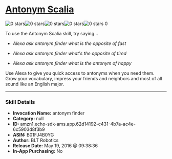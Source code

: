 # [Antonym Scalia](http://alexa.amazon.com/#skills/amzn1.echo-sdk-ams.app.62d14192-c431-4b7a-ac4e-6c5903d8f3b9)
![0 stars](../../images/ic_star_border_black_18dp_1x.png)![0 stars](../../images/ic_star_border_black_18dp_1x.png)![0 stars](../../images/ic_star_border_black_18dp_1x.png)![0 stars](../../images/ic_star_border_black_18dp_1x.png)![0 stars](../../images/ic_star_border_black_18dp_1x.png) 0

To use the Antonym Scalia skill, try saying...

* *Alexa ask antonym finder what is the opposite of fast*

* *Alexa ask antonym finder what's the opposite of tired*

* *Alexa ask antonym finder what is the antonym of happy*

Use Alexa to give you quick access to antonyms when you need them. Grow your vocabulary, impress your friends and neighbors and most of all sound like an English major.

***

### Skill Details

* **Invocation Name:** antonym finder
* **Category:** null
* **ID:** amzn1.echo-sdk-ams.app.62d14192-c431-4b7a-ac4e-6c5903d8f3b9
* **ASIN:** B01FJ4B0YG
* **Author:** BLT Robotics
* **Release Date:** May 19, 2016 @ 09:38:36
* **In-App Purchasing:** No

